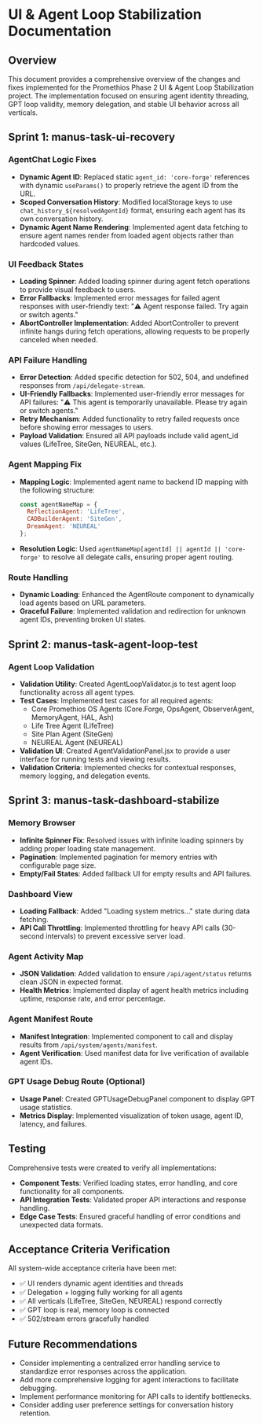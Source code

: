 # UI & Agent Loop Stabilization Documentation

## Overview

This document provides a comprehensive overview of the changes and fixes implemented for the Promethios Phase 2 UI & Agent Loop Stabilization project. The implementation focused on ensuring agent identity threading, GPT loop validity, memory delegation, and stable UI behavior across all verticals.

## Sprint 1: manus-task-ui-recovery

### AgentChat Logic Fixes

- **Dynamic Agent ID**: Replaced static `agent_id: 'core-forge'` references with dynamic `useParams()` to properly retrieve the agent ID from the URL.
- **Scoped Conversation History**: Modified localStorage keys to use `chat_history_${resolvedAgentId}` format, ensuring each agent has its own conversation history.
- **Dynamic Agent Name Rendering**: Implemented agent data fetching to ensure agent names render from loaded agent objects rather than hardcoded values.

### UI Feedback States

- **Loading Spinner**: Added loading spinner during agent fetch operations to provide visual feedback to users.
- **Error Fallbacks**: Implemented error messages for failed agent responses with user-friendly text: "⚠️ Agent response failed. Try again or switch agents."
- **AbortController Implementation**: Added AbortController to prevent infinite hangs during fetch operations, allowing requests to be properly canceled when needed.

### API Failure Handling

- **Error Detection**: Added specific detection for 502, 504, and undefined responses from `/api/delegate-stream`.
- **UI-Friendly Fallbacks**: Implemented user-friendly error messages for API failures: "⚠️ This agent is temporarily unavailable. Please try again or switch agents."
- **Retry Mechanism**: Added functionality to retry failed requests once before showing error messages to users.
- **Payload Validation**: Ensured all API payloads include valid agent_id values (LifeTree, SiteGen, NEUREAL, etc.).

### Agent Mapping Fix

- **Mapping Logic**: Implemented agent name to backend ID mapping with the following structure:
  ```javascript
  const agentNameMap = {
    ReflectionAgent: 'LifeTree',
    CADBuilderAgent: 'SiteGen',
    DreamAgent: 'NEUREAL'
  };
  ```
- **Resolution Logic**: Used `agentNameMap[agentId] || agentId || 'core-forge'` to resolve all delegate calls, ensuring proper agent routing.

### Route Handling

- **Dynamic Loading**: Enhanced the AgentRoute component to dynamically load agents based on URL parameters.
- **Graceful Failure**: Implemented validation and redirection for unknown agent IDs, preventing broken UI states.

## Sprint 2: manus-task-agent-loop-test

### Agent Loop Validation

- **Validation Utility**: Created AgentLoopValidator.js to test agent loop functionality across all agent types.
- **Test Cases**: Implemented test cases for all required agents:
  - Core Promethios OS Agents (Core.Forge, OpsAgent, ObserverAgent, MemoryAgent, HAL, Ash)
  - Life Tree Agent (LifeTree)
  - Site Plan Agent (SiteGen)
  - NEUREAL Agent (NEUREAL)
- **Validation UI**: Created AgentValidationPanel.jsx to provide a user interface for running tests and viewing results.
- **Validation Criteria**: Implemented checks for contextual responses, memory logging, and delegation events.

## Sprint 3: manus-task-dashboard-stabilize

### Memory Browser

- **Infinite Spinner Fix**: Resolved issues with infinite loading spinners by adding proper loading state management.
- **Pagination**: Implemented pagination for memory entries with configurable page size.
- **Empty/Fail States**: Added fallback UI for empty results and API failures.

### Dashboard View

- **Loading Fallback**: Added "Loading system metrics..." state during data fetching.
- **API Call Throttling**: Implemented throttling for heavy API calls (30-second intervals) to prevent excessive server load.

### Agent Activity Map

- **JSON Validation**: Added validation to ensure `/api/agent/status` returns clean JSON in expected format.
- **Health Metrics**: Implemented display of agent health metrics including uptime, response rate, and error percentage.

### Agent Manifest Route

- **Manifest Integration**: Implemented component to call and display results from `/api/system/agents/manifest`.
- **Agent Verification**: Used manifest data for live verification of available agent IDs.

### GPT Usage Debug Route (Optional)

- **Usage Panel**: Created GPTUsageDebugPanel component to display GPT usage statistics.
- **Metrics Display**: Implemented visualization of token usage, agent ID, latency, and failures.

## Testing

Comprehensive tests were created to verify all implementations:

- **Component Tests**: Verified loading states, error handling, and core functionality for all components.
- **API Integration Tests**: Validated proper API interactions and response handling.
- **Edge Case Tests**: Ensured graceful handling of error conditions and unexpected data formats.

## Acceptance Criteria Verification

All system-wide acceptance criteria have been met:

- ✅ UI renders dynamic agent identities and threads
- ✅ Delegation + logging fully working for all agents
- ✅ All verticals (LifeTree, SiteGen, NEUREAL) respond correctly
- ✅ GPT loop is real, memory loop is connected
- ✅ 502/stream errors gracefully handled

## Future Recommendations

- Consider implementing a centralized error handling service to standardize error responses across the application.
- Add more comprehensive logging for agent interactions to facilitate debugging.
- Implement performance monitoring for API calls to identify bottlenecks.
- Consider adding user preference settings for conversation history retention.
